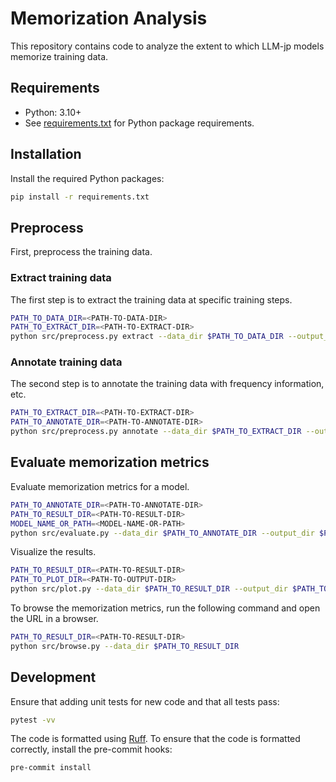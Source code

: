 # Memorization Analysis

This repository contains code to analyze the extent to which LLM-jp models memorize training data.

## Requirements

- Python: 3.10+
- See [requirements.txt](requirements.txt) for Python package requirements.

## Installation

Install the required Python packages:

```bash
pip install -r requirements.txt
```

## Preprocess

First, preprocess the training data.

### Extract training data

The first step is to extract the training data at specific training steps.

```bash
PATH_TO_DATA_DIR=<PATH-TO-DATA-DIR>
PATH_TO_EXTRACT_DIR=<PATH-TO-EXTRACT-DIR>
python src/preprocess.py extract --data_dir $PATH_TO_DATA_DIR --output_dir $PATH_TO_EXTRACT_DIR
```

### Annotate training data

The second step is to annotate the training data with frequency information, etc.

```bash
PATH_TO_EXTRACT_DIR=<PATH-TO-EXTRACT-DIR>
PATH_TO_ANNOTATE_DIR=<PATH-TO-ANNOTATE-DIR>
python src/preprocess.py annotate --data_dir $PATH_TO_EXTRACT_DIR --output_dir $PATH_TO_ANNOTATE_DIR
```

## Evaluate memorization metrics

Evaluate memorization metrics for a model.

```bash
PATH_TO_ANNOTATE_DIR=<PATH-TO-ANNOTATE-DIR>
PATH_TO_RESULT_DIR=<PATH-TO-RESULT-DIR>
MODEL_NAME_OR_PATH=<MODEL-NAME-OR-PATH>
python src/evaluate.py --data_dir $PATH_TO_ANNOTATE_DIR --output_dir $PATH_TO_RESULT_DIR --model_name_or_path $MODEL_NAME_OR_PATH
```

Visualize the results.

```bash
PATH_TO_RESULT_DIR=<PATH-TO-RESULT-DIR>
PATH_TO_PLOT_DIR=<PATH-TO-OUTPUT-DIR>
python src/plot.py --data_dir $PATH_TO_RESULT_DIR --output_dir $PATH_TO_PLOT_DIR
```

To browse the memorization metrics, run the following command and open the URL in a browser.

```bash
PATH_TO_RESULT_DIR=<PATH-TO-RESULT-DIR>
python src/browse.py --data_dir $PATH_TO_RESULT_DIR
```

## Development

Ensure that adding unit tests for new code and that all tests pass:

```bash
pytest -vv
```

The code is formatted using [Ruff](https://docs.astral.sh/ruff/).
To ensure that the code is formatted correctly, install the pre-commit hooks:

```bash
pre-commit install
```
